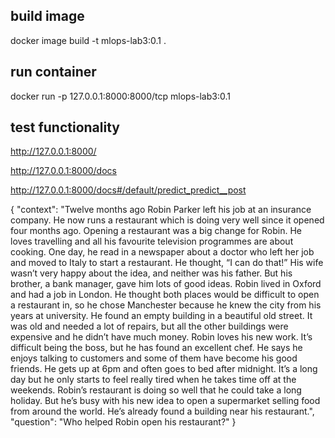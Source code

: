 ## build image
docker image build -t mlops-lab3:0.1 .

## run container
docker run -p 127.0.0.1:8000:8000/tcp mlops-lab3:0.1

## test functionality

http://127.0.0.1:8000/

http://127.0.0.1:8000/docs

http://127.0.0.1:8000/docs#/default/predict_predict__post

{
  "context": "Twelve months ago Robin Parker left his job at an insurance company. He now runs a restaurant which is doing very well since it opened four months ago. Opening a restaurant was a big change for Robin. He loves travelling and all his favourite television programmes are about cooking. One day, he read in a newspaper about a doctor who left her job and moved to Italy to start a restaurant. He thought, “I can do that!” His wife wasn’t very happy about the idea, and neither was his father. But his brother, a bank manager, gave him lots of good ideas. Robin lived in Oxford and had a job in London. He thought both places would be difficult to open a restaurant in, so he chose Manchester because he knew the city from his years at university. He found an empty building in a beautiful old street. It was old and needed a lot of repairs, but all the other buildings were expensive and he didn’t have much money. Robin loves his new work. It’s difficult being the boss, but he has found an excellent chef. He says he enjoys talking to customers and some of them have become his good friends. He gets up at 6pm and often goes to bed after midnight. It’s a long day but he only starts to feel really tired when he takes time off at the weekends. Robin’s restaurant is doing so well that he could take a long holiday. But he’s busy with his new idea to open a supermarket selling food from around the world. He’s already found a building near his restaurant.",
  "question": "Who helped Robin open his restaurant?"
}
